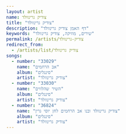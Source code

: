 ```yaml
---
layout: artist
name: צודיק גרינוולד
title: "צודיק גרינוולד"
description: "דף האמן צודיק גרינוולד"
keywords: "שירים, מוזיקה, צודיק גרינוולד"
permalink: /artists/צודיק-גרינוולד
redirect_from:
  - /artists/list/צודיק גרינוולד
songs:
  - number: "33029"
    name: "אב הרחמים"
    album: "סינגלים"
    artist: "צודיק גרינוולד"
  - number: "33030"
    name: "השיר שהלווים"
    album: "סינגלים"
    artist: "צודיק גרינוולד"
  - number: "36824"
    name: "צודיק גרינוולד ובנו אב הרחמים לחן יוסי גרין"
    album: "סינגלים"
    artist: "צודיק גרינוולד"
---
```

